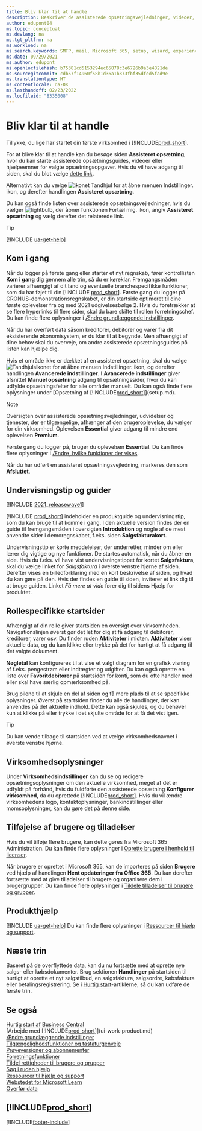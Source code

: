```yaml
---
title: Bliv klar til at handle
description: Beskriver de assisterede opsætningsvejledninger, videoer, Hjælp-emner og sider, der hjælper dig i gang med at bruge Business Central.
author: edupont04
ms.topic: conceptual
ms.devlang: na
ms.tgt_pltfrm: na
ms.workload: na
ms.search.keywords: SMTP, mail, Microsoft 365, setup, wizard, experience
ms.date: 09/29/2021
ms.author: edupont
ms.openlocfilehash: b75381cd5153294ec65878c3e6726b9a3e4821de
ms.sourcegitcommit: cdb57f14960f58b1d36a1b373fbf35dfed5fad9e
ms.translationtype: HT
ms.contentlocale: da-DK
ms.lasthandoff: 02/23/2022
ms.locfileid: "8335008"
---
```

# <a name="getting-ready-for-doing-business"></a>Bliv klar til at handle

Tillykke, du lige har startet din første virksomhed i [!INCLUDE[prod_short](includes/prod_short.md)].

For at blive klar til at handle kan du besøge siden **Assisteret opsætning**, hvor du kan starte assisterede opsætningsguides, videoer eller hjælpeemner for valgte opsætningsopgaver. Hvis du vil have adgang til siden, skal du blot vælge [dette link](https://businesscentral.dynamics.com/?page=1801).  

Alternativt kan du vælge ![ikonet Tandhjul for at åbne menuen Indstillinger.](media/ui-experience/settings_icon_small.png) ikon, og derefter handlingen **Assisteret opsætning**.

Du kan også finde listen over assisterede opsætningsvejledninger, hvis du vælger ![lightbulb, der åbner funktionen Fortæl mig.](media/ui-search/search_small.png "Fortæl mig, hvad du vil foretage dig") ikon, angiv **Assisteret opsætning** og vælg derefter det relaterede link.  

> [!TIP]
> [!INCLUDE [ua-get-help](includes/ua-get-help.md)]

## <a name="get-started"></a>Kom i gang

Når du logger på første gang eller starter et nyt regnskab, fører kontrollisten **Kom i gang** dig gennem alle trin, så du er køreklar. Fremgangsmåden varierer afhængigt af dit land og eventuelle branchespecifikke funktioner, som du har føjet til din [!INCLUDE [prod_short](includes/prod_short.md)]. Første gang du logger på CRONUS-demonstrationsregnskabet, er din startside optimeret til dine første oplevelser fra og med 2021 udgivelsesbølge 2. Hvis du foretrækker at se flere hyperlinks til flere sider, skal du bare skifte til rollen forretningschef. Du kan finde flere oplysninger i [Ændre grundlæggende indstillinger](ui-change-basic-settings.md).  

Når du har overført data såsom kreditorer, debitorer og varer fra dit eksisterende økonomisystem, er du klar til at begynde. Men afhængigt af dine behov skal du overveje, om andre assisterede opsætningsguides på listen kan hjælpe dig.

Hvis et område ikke er dækket af en assisteret opsætning, skal du vælge ![Tandhjulsikonet for at åbne menuen Indstillinger.](media/ui-experience/settings_icon_small.png) ikon, og derefter handlingen **Avancerede indstillinger**. I **Avancerede indstillinger** giver afsnittet **Manuel opsætning** adgang til opsætningssider, hvor du kan udfylde opsætningsfelter for alle områder manuelt. Du kan også finde flere oplysninger under [Opsætning af [!INCLUDE[prod_short](includes/prod_short.md)]](setup.md).

> [!NOTE]  
> Oversigten over assisterede opsætningsvejledninger, udvidelser og tjenester, der er tilgængelige, afhænger af den brugeroplevelse, du vælger for din virksomhed. Oplevelsen **Essential** giver adgang til mindre end oplevelsen **Premium**.
>
> Første gang du logger på, bruger du oplevelsen **Essential**. Du kan finde flere oplysninger i [Ændre, hvilke funktioner der vises](ui-experiences.md).

Når du har udført en assisteret opsætningsvejledning, markeres den som **Afsluttet**.  

## <a name="teaching-tips-and-tours"></a>Undervisningstip og guider

[!INCLUDE [2021_releasewave1](includes/2021_releasewave1.md)]

[!INCLUDE [prod_short](includes/prod_short.md)] indeholder en produktguide og undervisningstip, som du kan bruge til at komme i gang. I den aktuelle version findes der en guide til fremgangsmåden i oversigten **Introduktion** og nogle af de mest anvendte sider i demoregnskabet, f.eks. siden **Salgsfakturakort**.  

Undervisningstip er korte meddelelser, der underretter, minder om eller lærer dig vigtige og nye funktioner. De startes automatisk, når du åbner en side. Hvis du f.eks. vil have vist undervisningstippet for kortet **Salgsfaktura**, skal du vælge linket for *Salgsfaktura* i øverste venstre hjørne af siden. Derefter vises en billedforklaring med en kort beskrivelse af siden, og hvad du kan gøre på den. Hvis der findes en guide til siden, inviterer et link dig til at bruge guiden. Linket *Få mere at vide* fører dig til sidens Hjælp for produktet.

## <a name="role-specific-home-pages"></a>Rollespecifikke startsider

Afhængigt af din rolle giver startsiden en oversigt over virksomheden. Navigationslinjen øverst gør det let for dig at få adgang til debitorer, kreditorer, varer osv. Du finder ruden **Aktiviteter** i midten. **Aktiviteter** viser aktuelle data, og du kan klikke eller trykke på det for hurtigt at få adgang til det valgte dokument.

**Nøgletal** kan konfigureres til at vise et valgt diagram for en grafisk visning af f.eks. pengestrøm eller indtægter og udgifter. Du kan også oprette en liste over **Favoritdebitorer** på startsiden for konti, som du ofte handler med eller skal have særlig opmærksomhed på.

Brug pilene til at skjule en del af siden og få mere plads til at se specifikke oplysninger. Øverst på startsiden finder du alle de handlinger, der kan anvendes på det aktuelle indhold. Dette kan også skjules, og du behøver kun at klikke på eller trykke i det skjulte område for at få det vist igen.

> [!TIP]  
> Du kan vende tilbage til startsiden ved at vælge virksomhedsnavnet i øverste venstre hjørne.

## <a name="company-information"></a>Virksomhedsoplysninger

Under **Virksomhedsindstillinger** kan du se og redigere opsætningsoplysninger om den aktuelle virksomhed, meget af det er udfyldt på forhånd, hvis du fuldførte den assisterede opsætning **Konfigurer virksomhed**, da du oprettede [!INCLUDE[prod_short](includes/prod_short.md)]. Hvis du vil ændre virksomhedens logo, kontaktoplysninger, bankindstillinger eller momsoplysninger, kan du gøre det på denne side.  

## <a name="adding-users-and-permissions"></a>Tilføjelse af brugere og tilladelser

Hvis du vil tilføje flere brugere, kan dette gøres fra Microsoft 365 Administration. Du kan finde flere oplysninger i [Oprette brugere i henhold til licenser](ui-how-users-permissions.md).

Når brugere er oprettet i Microsoft 365, kan de importeres på siden **Brugere** ved hjælp af handlingen **Hent opdateringer fra Office 365**. Du kan derefter fortsætte med at give tilladelser til brugere og organisere dem i brugergrupper. Du kan finde flere oplysninger i [Tildele tilladelser til brugere og grupper](ui-define-granular-permissions.md).  

## <a name="product-help"></a>Produkthjælp

[!INCLUDE [ua-get-help](includes/ua-get-help.md)] Du kan finde flere oplysninger i [Ressourcer til hjælp og support](product-help-and-support.md).  

## <a name="next-steps"></a>Næste trin

Baseret på de overflyttede data, kan du nu fortsætte med at oprette nye salgs- eller købsdokumenter. Brug sektionen **Handlinger** på startsiden til hurtigt at oprette et nyt salgstilbud, en salgsfaktura, salgsordre, købsfaktura eller betalingsregistrering. Se i [Hurtig start](quick-start-business-central.md)-artiklerne, så du kan udføre de første trin.  

## <a name="see-also"></a>Se også

[Hurtig start af Business Central](quick-start-business-central.md)  
[Arbejde med [!INCLUDE[prod_short](includes/prod_short.md)]](ui-work-product.md)  
[Ændre grundlæggende indstillinger](ui-change-basic-settings.md)  
[Tilgængelighedsfunktioner og tastaturgenveje](ui-accessibility.md)  
[Prøveversioner og abonnementer](across-preview.md)  
[Forretningsfunktioner](across-business-functionality.md)  
[Tildel rettigheder til brugere og grupper](ui-define-granular-permissions.md)  
[Søg i ruden hjælp](product-help-and-support.md#search-in-the-help-pane)  
[Ressourcer til hjælp og support](product-help-and-support.md)  
[Webstedet for Microsoft Learn](/learn/dynamics365/business-central?WT.mc_id=dyn365bc_landingpage-docs)  
[Overfør data](/dynamics365/business-central/dev-itpro/administration/migrate-data)  

## [!INCLUDE[prod_short](includes/free_trial_md.md)]  

[!INCLUDE[footer-include](includes/footer-banner.md)]